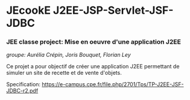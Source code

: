 # JEcookE J2EE-JSP-Servlet-JSF-JDBC

<h3>JEE classe project: Mise en oeuvre d'une application J2EE <br/></h3>
<em>groupe: Aurélia Crépin, Joris Bouquet, Florian Ley<br/></em>

Ce projet a pour objectif de créer une application J2EE permettant de simuler un site de recette et de vente d'objets.<br/>

Specification: https://e-campus.cpe.fr/file.php/2701/Tps/TP-J2EE-JSF-JDBC-r2.pdf


